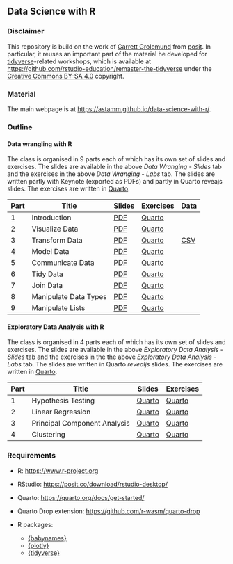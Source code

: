 ## Data Science with R

### Disclaimer

This repository is build on the work of [Garrett
Grolemund](https://www.linkedin.com/in/garrett-grolemund-49328411/) from
[posit](https://posit.co). In particular, it reuses an important part of the
material he developed for [tidyverse](https://www.tidyverse.org)-related
workshops, which is available at
<https://github.com/rstudio-education/remaster-the-tidyverse> under the
[Creative Commons BY-SA 4.0](https://creativecommons.org/licenses/by-sa/4.0/)
copyright.

### Material

The main webpage is at <https://astamm.github.io/data-science-with-r/>.

### Outline

#### Data wrangling with R

The class is organised in 9 parts each of which has its own set of slides and
exercises. The slides are available in the above *Data Wranging - Slides* tab
and the exercises in the above *Data Wranging - Labs* tab. The slides are
written partly with Keynote (exported as PDFs) and partly in Quarto reveajs
slides. The exercises are written in [Quarto](https://quarto.org).

| Part | Title | Slides | Exercises | Data |
|------|-------|--------|-----------|------|
| 1    | Introduction | [PDF](01_Introduction/01-Introduction-Slides.pdf) | [Quarto](https://raw.githubusercontent.com/astamm/data-science-with-r/refs/heads/main/01_Introduction/01-Introduction-Exercises.qmd) | |
| 2    | Visualize Data | [PDF](02_Visualize/02-Visualize-Slides.pdf) | [Quarto](https://raw.githubusercontent.com/astamm/data-science-with-r/refs/heads/main/02_Visualize/02-Visualize-Exercises.qmd) | |
| 3    | Transform Data | [PDF](03_Transform/03-Transform-Slides.pdf) | [Quarto](https://raw.githubusercontent.com/astamm/data-science-with-r/refs/heads/main/03_Transform/03-Transform-Exercises.qmd) | [CSV](03_Transform/babynames.csv) |
| 4    | Model Data | [PDF](slides/04-model-data.pdf) | [Quarto](labs/04-model-data.Rmd) | |
| 5    | Communicate Data | [PDF](slides/05-communicate-data.pdf) | [Quarto](labs/05-communicate-data.Rmd) | |
| 6    | Tidy Data | [PDF](slides/06-tidy-data.pdf) | [Quarto](labs/06-tidy-data.Rmd) | |
| 7    | Join Data | [PDF](slides/07-join-data.pdf) | [Quarto](labs/07-join-data.Rmd) | |
| 8    | Manipulate Data Types | [PDF](slides/08-manipulate-data-types.pdf) | [Quarto](labs/08-manipulate-data-types.Rmd) | |
| 9    | Manipulate Lists | [PDF](slides/09-manipulate-lists.pdf) | [Quarto](labs/09-manipulate-lists.Rmd) | |

#### Exploratory Data Analysis with R

The class is organised in 4 parts each of which has its own set of slides and
exercises. The slides are available in the above *Exploratory Data Analysis -
Slides* tab and the exercises in the the above *Exploratory Data Analysis -
Labs* tab. The slides are written in Quarto *revealjs* slides. The exercises are
written in [Quarto](https://quarto.org).

| Part | Title | Slides | Exercises |
|------|-------|--------|-----------|
| 1    | Hypothesis Testing | [Quarto](10_Hypothesis_Testing/10-Hypothesis-Testing-Slides.qmd) | [Quarto](10_Hypothesis_Testing/10-Hypothesis-Testing-Exercises.qmd) |
| 2    | Linear Regression | [Quarto](11_Linear_Regression/11-Linear-Regression-Slides.qmd) | [Quarto](11_Linear_Regression/11-Linear-Regression-Exercises.qmd) |
| 3    | Principal Component Analysis | [Quarto](12_Principal_Component_Analysis/12-Principal-Component-Analysis-Slides.qmd) | [Quarto](12_Principal_Component_Analysis/12-Principal-Component-Analysis-Exercises.qmd) |
| 4    | Clustering | [Quarto](13_Clustering/13-Clustering-Slides.qmd) | [Quarto](13_Clustering/13-Clustering-Exercises.qmd) |

### Requirements

- R: <https://www.r-project.org>
- RStudio: <https://posit.co/download/rstudio-desktop/>
- Quarto: <https://quarto.org/docs/get-started/>
- Quarto Drop extension: <https://github.com/r-wasm/quarto-drop>
- R packages: 

    - [{babynames}](https://hadley.github.io/babynames/)
    - [{plotly}](https://plotly.com/r/)
    - [{tidyverse}](https://www.tidyverse.org)
